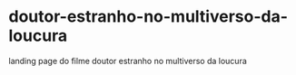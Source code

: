 # doutor-estranho-no-multiverso-da-loucura
landing page do filme doutor estranho no multiverso da loucura
